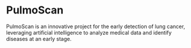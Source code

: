 # PulmoScan
PulmoScan is an innovative project for the early detection of lung cancer, leveraging artificial intelligence to analyze medical data and identify diseases at an early stage.
